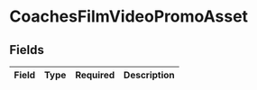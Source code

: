 # CoachesFilmVideoPromoAsset


## Fields

| Field       | Type        | Required    | Description |
| ----------- | ----------- | ----------- | ----------- |